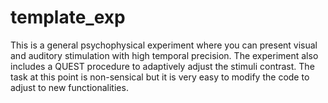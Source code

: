 # template_exp
This is a general psychophysical experiment where you can present visual and auditory stimulation with high temporal precision. The experiment also includes a QUEST procedure to adaptively adjust the stimuli contrast. The task at this point is non-sensical but it is very easy to modify the code to adjust to new functionalities.
